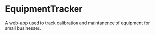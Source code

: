 # EquipmentTracker
A web-app used to track calibration and maintanence of equipment for small businesses.

